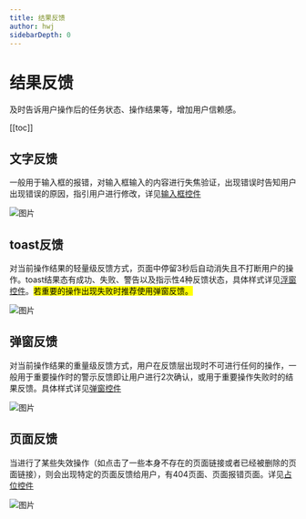 ```yaml
---
title: 结果反馈
author: hwj
sidebarDepth: 0
---
```


# 结果反馈

及时告诉用户操作后的任务状态、操作结果等，增加用户信赖感。

[[toc]]

## 文字反馈

一般用于输入框的报错，对输入框输入的内容进行失焦验证，出现错误时告知用户出现错误的原因，指引用户进行修改，详见[输入框控件](/console/widget/input.html)

![图片](http://baiduyun-guideline.bj.bcebos.com/console/feedback/Resultfeedback/01_2x.png)

## toast反馈

对当前操作结果的轻量级反馈方式，页面中停留3秒后自动消失且不打断用户的操作。toast结果态有成功、失败、警告以及指示性4种反馈状态，具体样式详见[浮窗控件](/console/widget/toast.html)。<mark>若重要的操作出现失败时推荐使用弹窗反馈。</mark>

![图片](http://baiduyun-guideline.bj.bcebos.com/console/feedback/Resultfeedback/02_2x.png)

## 弹窗反馈

对当前操作结果的重量级反馈方式，用户在反馈层出现时不可进行任何的操作，一般用于重要操作时的警示反馈即让用户进行2次确认，或用于重要操作失败时的结果反馈。具体样式详见[弹窗控件](/console/widget/modal.html)

![图片](http://baiduyun-guideline.bj.bcebos.com/console/feedback/Resultfeedback/03_2x.png)

## 页面反馈

当进行了某些失效操作（如点击了一些本身不存在的页面链接或者已经被删除的页面链接），则会出现特定的页面反馈给用户，有404页面、页面报错页面。详见[占位控件](/console/widget/placeholder.html)

![图片](http://baiduyun-guideline.bj.bcebos.com/console/feedback/Resultfeedback/04_2x.png)
